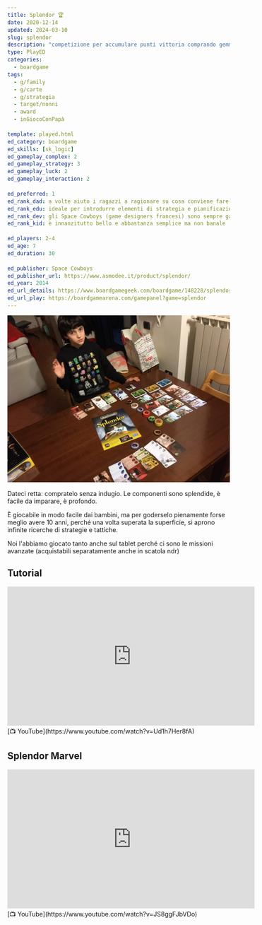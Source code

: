 ```yaml
---
title: Splendor 🏆
date: 2020-12-14
updated: 2024-03-10
slug: splendor
description: "competizione per accumulare punti vittoria comprando gemme, sviluppando il proprio emporio e attirando nobili"
type: PlayED
categories:
  - boardgame
tags:
  - g/family
  - g/carte
  - g/strategia
  - target/nonni
  - award
  - inGiocoConPapà

template: played.html
ed_category: boardgame
ed_skills: [sk_logic]
ed_gameplay_complex: 2
ed_gameplay_strategy: 3
ed_gameplay_luck: 2
ed_gameplay_interaction: 2

ed_preferred: 1
ed_rank_dad: a volte aiuto i ragazzi a ragionare su cosa conviene fare.
ed_rank_edu: ideale per introdurre elementi di strategia e pianificazione con la scelta di quali tessere comprare
ed_rank_dev: gli Space Cowboys (game designers francesi) sono sempre garanzia di altissima qualità
ed_rank_kid: è innanzitutto bello e abbastanza semplice ma non banale

ed_players: 2-4
ed_age: 7
ed_duration: 30

ed_publisher: Space Cowboys
ed_publisher_url: https://www.asmodee.it/product/splendor/
ed_year: 2014
ed_url_details: https://www.boardgamegeek.com/boardgame/148228/splendor
ed_url_play: https://boardgamearena.com/gamepanel?game=splendor
---
```


![img](../../assets/img/played/boardgame/splendor.webp)

Dateci retta: compratelo senza indugio.
Le componenti sono splendide, è facile da imparare, è profondo.

È giocabile in modo facile dai bambini, ma per goderselo pienamente forse meglio avere 10 anni, perché una volta superata la superficie, si aprono infinite ricerche di strategie e tattiche.

Noi l'abbiamo giocato tanto anche sul tablet perché ci sono le missioni avanzate (acquistabili separatamente anche in scatola ndr)

## Tutorial

<iframe width="560" height="315" src="https://www.youtube-nocookie.com/embed/Ud1h7Her8fA?si=RNBwQkzjsQ6Ejpy1" title="YouTube video player" frameborder="0" allow="accelerometer; autoplay; clipboard-write; encrypted-media; gyroscope; picture-in-picture; web-share" allowfullscreen></iframe>
[📺 YouTube](https://www.youtube.com/watch?v=Ud1h7Her8fA)

## Splendor Marvel

<iframe width="560" height="315" src="https://www.youtube-nocookie.com/embed/JS8ggFJbVDo?si=6LRGNiAI5Km6cbVB" title="YouTube video player" frameborder="0" allow="accelerometer; autoplay; clipboard-write; encrypted-media; gyroscope; picture-in-picture; web-share" allowfullscreen></iframe>
[📺 YouTube](https://www.youtube.com/watch?v=JS8ggFJbVDo)
